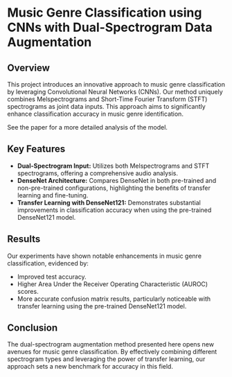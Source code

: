 # Music Genre Classification using CNNs with Dual-Spectrogram Data Augmentation

## Overview

This project introduces an innovative approach to music genre classification by leveraging Convolutional Neural Networks (CNNs). Our method uniquely combines Melspectrograms and Short-Time Fourier Transform (STFT) spectrograms as joint data inputs. This approach aims to significantly enhance classification accuracy in music genre identification. 

See the paper for a more detailed analysis of the model.

## Key Features

- **Dual-Spectrogram Input:** Utilizes both Melspectrograms and STFT spectrograms, offering a comprehensive audio analysis.
- **DenseNet Architecture:** Compares DenseNet in both pre-trained and non-pre-trained configurations, highlighting the benefits of transfer learning and fine-tuning.
- **Transfer Learning with DenseNet121:** Demonstrates substantial improvements in classification accuracy when using the pre-trained DenseNet121 model.

## Results

Our experiments have shown notable enhancements in music genre classification, evidenced by:
- Improved test accuracy.
- Higher Area Under the Receiver Operating Characteristic (AUROC) scores.
- More accurate confusion matrix results, particularly noticeable with transfer learning using the pre-trained DenseNet121 model.

## Conclusion

The dual-spectrogram augmentation method presented here opens new avenues for music genre classification. By effectively combining different spectrogram types and leveraging the power of transfer learning, our approach sets a new benchmark for accuracy in this field.
